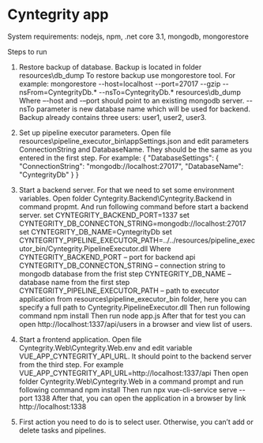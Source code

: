 # Cyntegrity app

System requirements: nodejs, npm, .net core 3.1, mongodb, mongorestore

Steps to run

1.	Restore backup of database.
Backup is located in folder resources\db_dump
To restore backup use mongorestore tool.
For example:
mongorestore --host=localhost --port=27017 --gzip --nsFrom=CyntegrityDb.* --nsTo=CyntegrityDb.* resources\db_dump
Where –-host and -–port should point to an existing mongodb server.
--nsTo parameter is new database name which will be used for backend.
Backup already contains three users: user1, user2, user3.

2.	Set up pipeline executor parameters.
Open file resources\pipeline_executor_bin\appSettings.json and edit parameters ConnectionString and DatabaseName. They should be the same as you entered in the first step.
For example:
{
  "DatabaseSettings": {
    "ConnectionString": "mongodb://localhost:27017",
    "DatabaseName": "CyntegrityDb"
  }
}

3.	Start a backend server.
For that we need to set some environment variables.
Open folder Cyntegrity.Backend\Cyntegrity.Backend in command propmt.
And run following command before start a backend server.
set CYNTEGRITY_BACKEND_PORT=1337
set CYNTEGRITY_DB_CONNECTON_STRING=mongodb://localhost:27017
set CYNTEGRITY_DB_NAME=CyntegrityDb
set CYNTEGRITY_PIPELINE_EXECUTOR_PATH=../../resources/pipeline_executor_bin/Cyntegrity.PipelineExecutor.dll 
Where CYNTEGRITY_BACKEND_PORT – port for backend api
CYNTEGRITY_DB_CONNECTON_STRING – connection string to mongodb database from the frist step
CYNTEGRITY_DB_NAME – database name from the first step
CYNTEGRITY_PIPELINE_EXECUTOR_PATH – path to executor application from resources\pipeline_executor_bin folder, here you can specify a full path to Cyntegrity.PipelineExecutor.dll
Then run following command
npm install
Then run 
node app.js
After that for test you can open http://localhost:1337/api/users in a browser and view list of users.

4.	Start a frontend application.
Open file Cyntegrity.Web\Cyntegrity.Web\.env and edit variable VUE_APP_CYNTEGRITY_API_URL. It should point to the backend server from the third step.
For example
VUE_APP_CYNTEGRITY_API_URL=http://localhost:1337/api
Then open folder Cyntegrity.Web\Cyntegrity.Web in a command prompt and run following command
npm install
Then run
npx vue-cli-service serve --port 1338
After that, you can open the application in a browser by link http://localhost:1338

5.	First action you need to do is to select user. Otherwise, you can’t add or delete tasks and pipelines.
